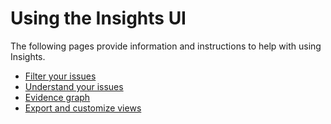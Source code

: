 # Using the Insights UI

The following pages provide information and instructions to help with using Insights.

* [Filter your issues](filter-your-issues.md)
* [Understand your issues](understand-your-issues.md)
* [Evidence graph](evidence-graph.md)
* [Export and customize views](export-and-customize-views.md)
